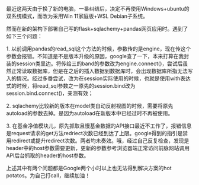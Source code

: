 最近这两天由于换了新的电脑，一番纠结后，决定不再使用Windows+ubuntu的双系统模式，而改为采用Win 11家庭版+WSL Debian子系统。

然而在新的架构下部署自己写的flask+sqlachemy+pandas网页应用时。遇到了如下三个问题：

1\. 以前调用pandas的read\_sql这个方法的时候，参数传的是engine，现在传这个参数会报错。不知道是不是版本升级的原因，google查了一下，本来打算在我封装的session类里边。将传给三的band的参数改为engine.connect()，尝试后虽然正常读取数据库，但是在之后的插入数据到数据库时，会出现数据库所指无法写入的情况。经过多番尝试，改为在session实际使用的时候，也就是使用with表达式的时候，将read\_sql参数之一原先的session.bind改为session.bind.connect()，亲测有效；

2\. sqlachemy比较新的版本在model类自动反射视图的时候，需要将原先autoload的参数去掉。是因为autoload在新版本中已经过时不再被使用。

3\. 在基金净值模块儿，原先抓取且慢基金数据的API接口最近不工作了，报错信息是request请求的get方法redriect次数已经到达了上限。google得到的指引是禁用redirect或提升redirect次数。两者均未奏效。哦，经过自己反复检查，发现是header中的host参数需要更新，更新的参数参考浏览器端正常访问前脉网站调用API后台抓取的header的host参数。

上述其中有两个问题都是Google两个小时以上也无法得到解决方案的hot potatos。为自己打call，继续加油！